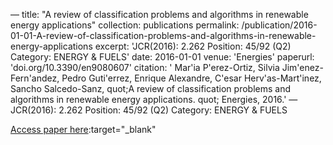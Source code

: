 —
title: "A review of classification problems and algorithms in renewable energy applications"
collection: publications
permalink: /publication/2016-01-01-A-review-of-classification-problems-and-algorithms-in-renewable-energy-applications
excerpt: 'JCR(2016): 2.262 Position: 45/92 (Q2) Category: ENERGY &amp; FUELS'
date: 2016-01-01
venue: 'Energies'
paperurl: 'doi.org/10.3390/en9080607'
citation: ' Mar&apos;ia P&apos;erez-Ortiz,  Silvia Jim&apos;enez-Fern&apos;andez,  Pedro Guti&apos;errez,  Enrique Alexandre,  C&apos;esar Herv&apos;as-Mart&apos;inez,  Sancho Salcedo-Sanz,    quot;A review of classification problems and algorithms in renewable energy applications.   quot; Energies, 2016.'
—
JCR(2016): 2.262 Position: 45/92 (Q2) Category: ENERGY &amp; FUELS

[Access paper here](doi.org/10.3390/en9080607):target="_blank"
